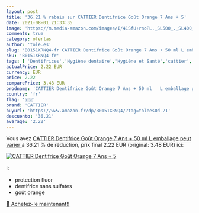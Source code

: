 ```yaml
---
layout: post
title: '36.21 % rabais sur CATTIER Dentifrice Goût Orange 7 Ans + 5'
date: 2021-08-01 21:33:35
image: 'https://m.media-amazon.com/images/I/41SfU+rnoPL._SL500_._SL400_.jpg'
comments: true
category: ofertas
author: 'tole.es'
slug: 'B0151XRNQ4-fr CATTIER Dentifrice Goût Orange 7 Ans + 50 ml L emballage...'
sku: 'B0151XRNQ4-fr'
tags: [ 'Dentifrices','Hygiène dentaire','Hygiène et Santé','cattier', ]
actualPrice: 2.22 EUR
currency: EUR
price: 2.22
comparePrice: 3.48 EUR
prodname: 'CATTIER Dentifrice Goût Orange 7 Ans + 50 ml   L emballage peut varier '
country: 'fr'
flag: '🇫🇷'
brand: 'CATTIER'
buyurl: 'https://www.amazon.fr/dp/B0151XRNQ4/?tag=tolees0d-21'
descuento: '36.21'
average: '2.22'
---
```


Vous avez [CATTIER Dentifrice Goût Orange 7 Ans + 50 ml   L emballage peut varier ](https://www.amazon.fr/dp/B0151XRNQ4/?tag=tolees0d-21)  à  36.21 % de réduction, prix final  2.22 EUR (original: 3.48 EUR) ici:

[![CATTIER Dentifrice Goût Orange 7 Ans + 5](https://m.media-amazon.com/images/I/41SfU+rnoPL._SL500_._SL400_.jpg)](https://www.amazon.fr/dp/B0151XRNQ4/?tag=tolees0d-21)

ℹ️:

- protection fluor
- dentifrice sans sulfates
- goût orange

[🛒 Achetez-le maintenant!!](https://www.amazon.fr/dp/B0151XRNQ4/?tag=tolees0d-21)
